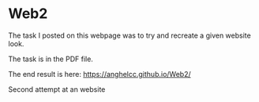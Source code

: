 # Web2

The task I posted on this webpage was to try and recreate a given website look.

The task is in the PDF file.

The end result is here:
https://anghelcc.github.io/Web2/


Second attempt at an website
